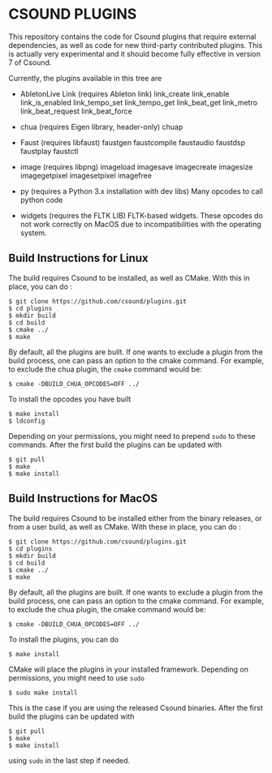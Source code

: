 CSOUND PLUGINS
===

This repository contains the code for Csound plugins that require
external dependencies, as well as code for new third-party contributed
plugins. This is actually very experimental and it should become fully
effective in version 7 of Csound.

Currently, the plugins available in this tree are

- AbletonLive Link (requires Ableton link)
 link_create link_enable link_is_enabled link_tempo_set link_tempo_get link_beat_get link_metro link_beat_request link_beat_force

- chua (requires Eigen library, header-only)
 chuap

- Faust (requires libfaust)
 faustgen faustcompile faustaudio faustdsp faustplay faustctl

- image (requires libpng)
 imageload imagesave imagecreate imagesize imagegetpixel imagesetpixel imagefree

- py (requires a Python 3.x installation with dev libs)
 Many opcodes to call python code

- widgets (requires the FLTK LIB)
 FLTK-based widgets. These opcodes do not work correctly on MacOS due
 to incompatibilities with the operating system.

Build Instructions for Linux
---

The build requires Csound to be installed, as well as CMake. With this
in place, you can do :

```
$ git clone https://github.com/csound/plugins.git
$ cd plugins
$ mkdir build
$ cd build
$ cmake ../
$ make
```

By default, all the plugins are built. If one wants to exclude a plugin from the build process, one can pass an option to the cmake command. For example, to exclude the chua plugin, the `cmake` command would be:

```
$ cmake -DBUILD_CHUA_OPCODES=OFF ../
```

To install the opcodes you have built

```
$ make install
$ ldconfig
```

Depending on your permissions, you might need to prepend `sudo` to
these commands. After the first build the plugins can be updated with

```
$ git pull
$ make
$ make install
```

Build Instructions for MacOS
---

The build requires Csound to be installed either from the binary
releases, or from a user build, as well as CMake. With these
in place, you can do :

```
$ git clone https://github.com/csound/plugins.git
$ cd plugins
$ mkdir build
$ cd build
$ cmake ../
$ make
```

By default, all the plugins are built. If one wants to exclude a
plugin from the build process, one can pass an option to the cmake
command. For example, to exclude the chua plugin, the cmake command
would be:

```
$ cmake -DBUILD_CHUA_OPCODES=OFF ../
```

To install the plugins, you can do

```
$ make install
```

CMake will place the plugins in your installed framework. Depending on
permissions, you might need to use `sudo`

```
$ sudo make install
```

This is the case if you are using the released Csound binaries.
After the first build the plugins can be updated with 

```
$ git pull
$ make
$ make install
```

using `sudo` in the last step if needed.
